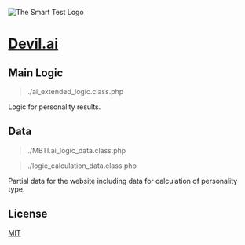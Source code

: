 
![The Smart Test Logo](https://personalitypolice.com/assets/images/perosnalitypolicegithub.png?v=3)

# [Devil.ai](https://devil.ai)

## Main Logic
> ./ai_extended_logic.class.php

Logic for personality results.

## Data
> ./MBTI.ai_logic_data.class.php

> ./logic_calculation_data.class.php

Partial data for the website including data for calculation of personality type.

## License
[MIT](https://choosealicense.com/licenses/mit/)
